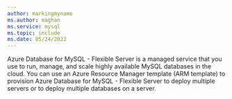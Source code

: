 ```yaml
---
author: markingmyname
ms.author: maghan
ms.service: mysql
ms.topic: include
ms.date: 05/24/2022
---
```


Azure Database for MySQL - Flexible Server is a managed service that you use to run, manage, and scale highly available MySQL databases in the cloud. You can use an Azure Resource Manager template (ARM template) to provision Azure Database for MySQL - Flexible Server to deploy multiple servers or to deploy multiple databases on a server.
